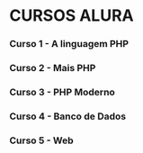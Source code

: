 # CURSOS ALURA

### Curso 1 - A linguagem PHP

### Curso 2 - Mais PHP

### Curso 3 - PHP Moderno

### Curso 4 - Banco de Dados

### Curso 5 - Web
